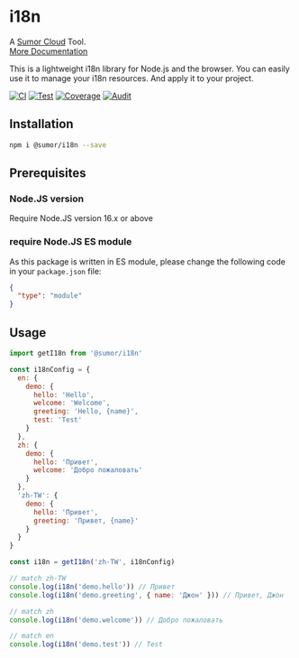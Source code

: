 # i18n

A [Sumor Cloud](https://sumor.cloud) Tool.  
[More Documentation](https://sumor.cloud/i18n)

This is a lightweight i18n library for Node.js and the browser.
You can easily use it to manage your i18n resources.
And apply it to your project.

[![CI](https://github.com/sumor-cloud/i18n/actions/workflows/ci.yml/badge.svg)](https://github.com/sumor-cloud/i18n/actions/workflows/ci.yml)
[![Test](https://github.com/sumor-cloud/i18n/actions/workflows/ut.yml/badge.svg)](https://github.com/sumor-cloud/i18n/actions/workflows/ut.yml)
[![Coverage](https://github.com/sumor-cloud/i18n/actions/workflows/coverage.yml/badge.svg)](https://github.com/sumor-cloud/i18n/actions/workflows/coverage.yml)
[![Audit](https://github.com/sumor-cloud/i18n/actions/workflows/audit.yml/badge.svg)](https://github.com/sumor-cloud/i18n/actions/workflows/audit.yml)

## Installation

```bash
npm i @sumor/i18n --save
```

## Prerequisites

### Node.JS version

Require Node.JS version 16.x or above

### require Node.JS ES module

As this package is written in ES module,
please change the following code in your `package.json` file:

```json
{
  "type": "module"
}
```

## Usage

```javascript
import getI18n from '@sumor/i18n'

const i18nConfig = {
  en: {
    demo: {
      hello: 'Hello',
      welcome: 'Welcome',
      greeting: 'Hello, {name}',
      test: 'Test'
    }
  },
  zh: {
    demo: {
      hello: 'Привет',
      welcome: 'Добро пожаловать'
    }
  },
  'zh-TW': {
    demo: {
      hello: 'Привет',
      greeting: 'Привет, {name}'
    }
  }
}

const i18n = getI18n('zh-TW', i18nConfig)

// match zh-TW
console.log(i18n('demo.hello')) // Привет
console.log(i18n('demo.greeting', { name: 'Джон' })) // Привет, Джон

// match zh
console.log(i18n('demo.welcome')) // Добро пожаловать

// match en
console.log(i18n('demo.test')) // Test
```
